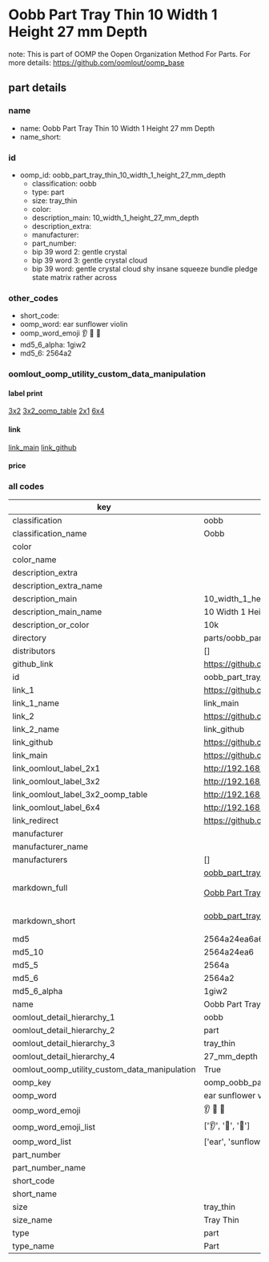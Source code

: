 # Oobb Part Tray Thin 10 Width 1 Height 27 mm Depth  

note: This is part of OOMP the Oopen Organization Method For Parts. For more details: https://github.com/oomlout/oomp_base

##  part details
  







### name
* name: Oobb Part Tray Thin 10 Width 1 Height 27 mm Depth
* name_short: 
### id
* oomp_id: oobb_part_tray_thin_10_width_1_height_27_mm_depth
  * classification: oobb
  * type: part
  * size: tray_thin
  * color: 
  * description_main: 10_width_1_height_27_mm_depth
  * description_extra: 
  * manufacturer: 
  * part_number: 
  * bip 39 word 2: gentle crystal
  * bip 39 word 3: gentle crystal cloud
  * bip 39 word: gentle crystal cloud shy insane squeeze bundle pledge state matrix rather across

### other_codes
* short_code: 
* oomp_word: ear sunflower violin
* oomp_word_emoji :ear: :sunflower: :violin:
* md5_6_alpha: 1giw2
* md5_6: 2564a2






### oomlout_oomp_utility_custom_data_manipulation
#### label print
[3x2](http://192.168.1.245:1112/?label=oomp%201giw2)
[3x2_oomp_table](http://192.168.1.108:1112/?label=oomp%201giw2)
[2x1](http://192.168.1.242:1112/?label=oomp%201giw2)
[6x4](http://192.168.1.55:1112/?label=oomp%201giw2)    

#### link

[link_main](https://github.com/oomlout/oomlout_oomp_version_1_messy/tree/main/parts/oobb_part_tray_thin_10_width_1_height_27_mm_depth) [link_github](https://github.com/oomlout/oomlout_oomp_version_1_messy/tree/main/parts/oobb_part_tray_thin_10_width_1_height_27_mm_depth)                             

#### price







### all codes 
| key | value |  
| --- | --- |  
| classification | oobb |  
| classification_name | Oobb |  
| color |  |  
| color_name |  |  
| description_extra |  |  
| description_extra_name |  |  
| description_main | 10_width_1_height_27_mm_depth |  
| description_main_name | 10 Width 1 Height 27 mm Depth |  
| description_or_color | 10k |  
| directory | parts/oobb_part_tray_thin_10_width_1_height_27_mm_depth |  
| distributors | [] |  
| github_link | https://github.com/oomlout/oomlout_oomp_part_src/tree/main/parts/oobb_part_tray_thin_10_width_1_height_27_mm_depth |  
| id | oobb_part_tray_thin_10_width_1_height_27_mm_depth |  
| link_1 | https://github.com/oomlout/oomlout_oomp_version_1_messy/tree/main/parts/oobb_part_tray_thin_10_width_1_height_27_mm_depth |  
| link_1_name | link_main |  
| link_2 | https://github.com/oomlout/oomlout_oomp_version_1_messy/tree/main/parts/oobb_part_tray_thin_10_width_1_height_27_mm_depth |  
| link_2_name | link_github |  
| link_github | https://github.com/oomlout/oomlout_oomp_version_1_messy/tree/main/parts/oobb_part_tray_thin_10_width_1_height_27_mm_depth |  
| link_main | https://github.com/oomlout/oomlout_oomp_version_1_messy/tree/main/parts/oobb_part_tray_thin_10_width_1_height_27_mm_depth |  
| link_oomlout_label_2x1 | http://192.168.1.242:1112/?label=oomp%201giw2 |  
| link_oomlout_label_3x2 | http://192.168.1.245:1112/?label=oomp%201giw2 |  
| link_oomlout_label_3x2_oomp_table | http://192.168.1.108:1112/?label=oomp%201giw2 |  
| link_oomlout_label_6x4 | http://192.168.1.55:1112/?label=oomp%201giw2 |  
| link_redirect | https://github.com/oomlout/oomlout_oomp_version_1_messy/tree/main/parts/oobb_part_tray_thin_10_width_1_height_27_mm_depth |  
| manufacturer |  |  
| manufacturer_name |  |  
| manufacturers | [] |  
| markdown_full | [oobb_part_tray_thin_10_width_1_height_27_mm_depth](none)<br>[](none)<br>[Oobb Part Tray Thin 10 Width 1 Height 27 Mm Depth](none)<br><br> |  
| markdown_short | [oobb_part_tray_thin_10_width_1_height_27_mm_depth](none)<br><br> |  
| md5 | 2564a24ea6a683cb4e3a7c7857cd5309 |  
| md5_10 | 2564a24ea6 |  
| md5_5 | 2564a |  
| md5_6 | 2564a2 |  
| md5_6_alpha | 1giw2 |  
| name | Oobb Part Tray Thin 10 Width 1 Height 27 mm Depth |  
| oomlout_detail_hierarchy_1 | oobb |  
| oomlout_detail_hierarchy_2 | part |  
| oomlout_detail_hierarchy_3 | tray_thin |  
| oomlout_detail_hierarchy_4 | 27_mm_depth |  
| oomlout_oomp_utility_custom_data_manipulation | True |  
| oomp_key | oomp_oobb_part_tray_thin_10_width_1_height_27_mm_depth |  
| oomp_word | ear sunflower violin |  
| oomp_word_emoji | :ear: :sunflower: :violin: |  
| oomp_word_emoji_list | [':ear:', ':sunflower:', ':violin:'] |  
| oomp_word_list | ['ear', 'sunflower', 'violin'] |  
| part_number |  |  
| part_number_name |  |  
| short_code |  |  
| short_name |  |  
| size | tray_thin |  
| size_name | Tray Thin |  
| type | part |  
| type_name | Part |  
